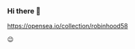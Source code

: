 ### Hi there 👋

<!--
**santosh892/santosh892** is a ✨ _special_ ✨ repository because its `README.md` (this file) appears on your GitHub profile.

Here are some ideas to get you started:

- 🔭 I’m currently working on NFT 
- 🌱 I’m currently learning 
- 👯 I’m looking to collaborate on crypto
- 🤔 I’m looking for help with 
- 💬 Ask me about anything
- 📫 How to reach me: check www.Robinhood58NFT.com
- 😄 Pronouns: ...
- ⚡ Fun fact: ...
-->


https://opensea.io/collection/robinhood58

:wink:


